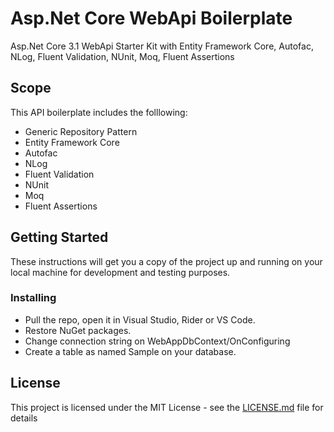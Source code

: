 # Asp.Net Core WebApi Boilerplate

Asp.Net Core 3.1 WebApi Starter Kit with Entity Framework Core, Autofac, NLog, Fluent Validation, NUnit, Moq, Fluent Assertions


## Scope

This API boilerplate includes the folllowing:

- Generic Repository Pattern
- Entity Framework Core
- Autofac
- NLog
- Fluent Validation
- NUnit
- Moq
- Fluent Assertions

## Getting Started

These instructions will get you a copy of the project up and running on your local machine for development and testing purposes.

### Installing
- Pull the repo, open it in Visual Studio, Rider or VS Code.
- Restore NuGet packages.
- Change connection string on WebAppDbContext/OnConfiguring
- Create a table as named Sample on your database.

## License

This project is licensed under the MIT License - see the [LICENSE.md](LICENSE) file for details
